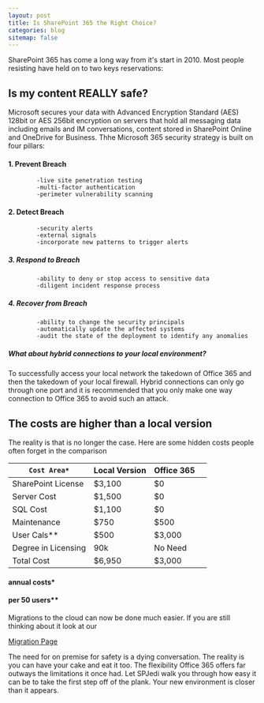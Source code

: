 ```yaml
---
layout: post
title: Is SharePoint 365 the Right Choice?
categories: blog
sitemap: false
---
```

SharePoint 365 has come a long way from it's start in 2010. Most people resisting have held on to two keys reservations:

## Is my content REALLY safe?

Microsoft secures your data with Advanced Encryption Standard (AES) 128bit or AES 256bit encryption on servers that hold all messaging data including emails and IM conversations, content stored in SharePoint Online and OneDrive for Business. Thhe Microsoft 365 security strategy is built on four pillars:

#### 1. Prevent Breach 
            -live site penetration testing
            -multi-factor authentication
            -perimeter vulnerability scanning

#### 2. Detect Breach
            -security alerts
            -external signals
            -incorporate new patterns to trigger alerts

##### 3. Respond to Breach
            -ability to deny or stop access to sensitive data
            -diligent incident response process

##### 4. Recover from Breach
            -ability to change the security principals
            -automatically update the affected systems
            -audit the state of the deployment to identify any anomalies

#####  What about hybrid connections to your local environment?
To successfully access your local network the takedown of Office 365 and then the takedown of your local firewall. Hybrid connections can only go through one port and it is recommended that you only make one way connection to Office 365 to avoid such an attack. 


## The costs are higher than a local version

 The reality is that is no longer the case. Here are some hidden costs people often forget in the comparison
 
`Cost Area*` | Local Version   | Office 365|  |
----- | ----- | ----- | -----
SharePoint License | $3,100 | $0 | 
Server Cost | $1,500 | $0 | 
SQL Cost | $1,100 | $0 | 
Maintenance | $750 | $500 | 
User Cals** | $500 | $3,000 | 
Degree in Licensing  | 90k | No Need | 
Total Cost | $6,950 | $3,000 | 

#### annual costs*

#### per 50 users**

  Migrations to the cloud can now be done much easier. If you are still thinking about it look at our  
  
  [Migration Page](http://spjedi.com/migration)

The need for on premise for safety is a dying conversation. The reality is you can have your cake and eat it too. The flexibility Office 365 offers far outways the limitations it once had. Let SPJedi walk you through how easy it can be to take the first step off of the plank. Your new environment is closer than it appears. 
